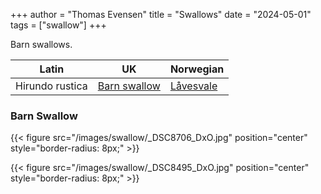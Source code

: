 +++
author = "Thomas Evensen"
title = "Swallows"
date = "2024-05-01"
tags = ["swallow"]
+++

Barn swallows.

<!--more-->

| Latin      | UK | Norwegian |
| --------- |  --------- |    --------- |
| Hirundo rustica | [Barn swallow](https://en.wikipedia.org/wiki/Barn_swallow) |  [Låvesvale](https://no.wikipedia.org/wiki/Låvesvale) |

### Barn Swallow

{{< figure src="/images/swallow/_DSC8706_DxO.jpg" position="center" style="border-radius: 8px;" >}}

{{< figure src="/images/swallow/_DSC8495_DxO.jpg" position="center" style="border-radius: 8px;" >}}
